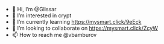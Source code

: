 - 👋 Hi, I’m @Glissar
- 👀 I’m interested in crypt
- 🌱 I’m currently learning https://mysmart.click/9eEck
- 💞️ I’m looking to collaborate on https://mysmart.click/ZcyW
- 📫 How to reach me @vbamburov

<!---
Glissar/Glissar is a ✨ special ✨ repository because its `README.md` (this file) appears on your GitHub profile.
You can click the Preview link to take a look at your changes.
--->
